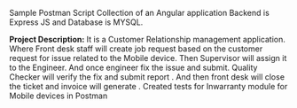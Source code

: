 Sample Postman Script Collection of an Angular application
Backend is Express JS and Database is MYSQL.


**Project Description:**
It is a Customer Relationship management application. Where Front desk staff will create job request based on the customer request for issue related to the Mobile device. Then Supervisor will assign it to the Engineer. And once engineer fix the issue  and submit.
Quality Checker will verify the fix and submit report . And then front desk will close the ticket and invoice will generate .
Created tests for Inwarranty module for Mobile devices in Postman


